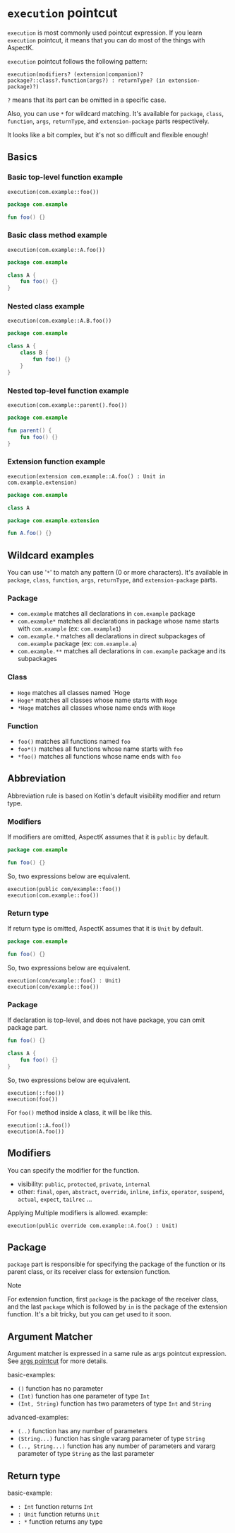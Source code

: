 # `execution` pointcut

`execution` is most commonly used pointcut expression.
If you learn `execution` pointcut, it means that you can do most of the things with AspectK.

`execution` pointcut follows the following pattern:

```
execution(modifiers? (extension|companion)? package?::class?.function(args?) : returnType? (in extension-package)?)
```

`?` means that its part can be omitted in a specific case.

Also, you can use `*` for wildcard matching. It's available for `package`, `class`, `function`, `args`, `returnType`, and `extension-package` parts respectively.

It looks like a bit complex, but it's not so difficult and flexible enough!

## Basics

### Basic top-level function example

`execution(com.example::foo())`

```kotlin
package com.example

fun foo() {}
```

### Basic class method example

`execution(com.example::A.foo())`

```kotlin
package com.example

class A {
    fun foo() {}
}
```

### Nested class example

`execution(com.example::A.B.foo())`

```kotlin
package com.example

class A {
    class B {
        fun foo() {}
    }
}
```

### Nested top-level function example

`execution(com.example::parent().foo())`

```kotlin
package com.example

fun parent() {
    fun foo() {}
}
```

### Extension function example

`execution(extension com.example::A.foo() : Unit in com.example.extension)`

```kotlin
package com.example

class A
```

```kotlin
package com.example.extension

fun A.foo() {}
```

## Wildcard examples

You can use '`*`' to match any pattern (0 or more characters).
It's available in `package`, `class`, `function`, `args`, `returnType`, and `extension-package` parts.

### Package

- `com.example` matches all declarations in `com.example` package
- `com.example*` matches all declarations in package whose name starts with `com.example` (ex: `com.example1`)
- `com.example.*` matches all declarations in direct subpackages of `com.example` package (ex: `com.example.a`)
- `com.example.**` matches all declarations in `com.example` package and its subpackages

### Class

- `Hoge` matches all classes named `Hoge
- `Hoge*` matches all classes whose name starts with `Hoge`
- `*Hoge` matches all classes whose name ends with `Hoge`

### Function

- `foo()` matches all functions named `foo`
- `foo*()` matches all functions whose name starts with `foo`
- `*foo()` matches all functions whose name ends with `foo`

## Abbreviation

Abbreviation rule is based on Kotlin's default visibility modifier and return type.

### Modifiers

If modifiers are omitted, AspectK assumes that it is `public` by default.

```kotlin
package com.example

fun foo() {}
```

So, two expressions below are equivalent.
```
execution(public com/example::foo())
execution(com.example::foo())
```

### Return type

If return type is omitted, AspectK assumes that it is `Unit` by default.

```kotlin
package com.example

fun foo() {}
```

So, two expressions below are equivalent.
```
execution(com/example::foo() : Unit)
execution(com/example::foo())
```

### Package

If declaration is top-level, and does not have package, you can omit package part.
```kotlin
fun foo() {}

class A {
    fun foo() {}
}
```

So, two expressions below are equivalent.
```
execution(::foo())
execution(foo())
```

For `foo()` method inside `A` class, it will be like this.
```
execution(::A.foo())
execution(A.foo())
```

## Modifiers

You can specify the modifier for the function.

- visibility: `public`, `protected`, `private`, `internal`
- other: `final`, `open`, `abstract`, `override`, `inline`, `infix`, `operator`, `suspend`, `actual`, `expect`, `tailrec` ...

Applying Multiple modifiers is allowed. example:

```
execution(public override com.example::A.foo() : Unit)
```

## Package

`package` part is responsible for specifying the package of the function or its parent class, or its receiver class for extension function.
> [!NOTE]
> For extension function, first `package` is the package of the receiver class, and the last `package` which is followed by `in` is the package of the extension function.
> It's a bit tricky, but you can get used to it soon.

## Argument Matcher

Argument matcher is expressed in a same rule as args pointcut expression.
See [args pointcut](args_pointcut.md) for more details.

basic-examples:
- `()` function has no parameter
- `(Int)` function has one parameter of type `Int`
- `(Int, String)` function has two parameters of type `Int` and `String`

advanced-examples:
- `(..)` function has any number of parameters
- `(String...)` function has single vararg parameter of type `String`
- `(.., String...)` function has any number of parameters and vararg parameter of type `String` as the last parameter

## Return type

basic-example:

- `: Int` function returns `Int`
- `: Unit` function returns `Unit`
- `: *` function returns any type
